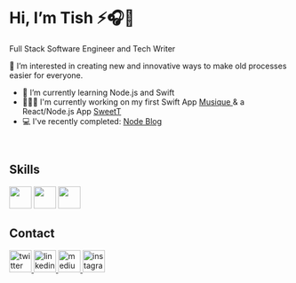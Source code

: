 <h1>  Hi, I’m Tish ⚡️🎧🌙</h1>

Full Stack Software Engineer and Tech Writer



<p>👀 I’m interested in creating new and innovative ways to make old processes easier for everyone. <br/>
  
- 🌱 I’m currently learning Node.js and Swift <br/>
- 👩🏽‍💻 I'm currently working on my first Swift App <a href="https://github.com/LatishaFar1/Musique"> Musique </a> & a React/Node.js App <a href="https://github.com/LatishaFar1/SweetT/tree/main/sweett"> SweetT </a>
- 💻 I've recently completed:
<a href="https://github.com/LatishaFar1/node-blog"> Node Blog </a>




</p>
<br/>

<h2> Skills </h2>
<p>

  <img height="40" src="https://iconape.com/wp-content/png_logo_vector/javascript-logo.png">
  <img height="40" src="https://upload.wikimedia.org/wikipedia/commons/thumb/a/a7/React-icon.svg/2300px-React-icon.svg.png">
   <img height="40" src="https://upload.wikimedia.org/wikipedia/commons/1/16/Ruby_on_Rails-logo.png">


  </p>
  
 <h2> Contact </h2>

   <a href="https://twitter.com/TishFaroul">
         <img alt="twitter" height="40" src="http://assets.stickpng.com/images/580b57fcd9996e24bc43c53e.png">
      </a>


   <a href="https://www.linkedin.com/in/latisha-faroul/">
         <img alt="linkedin" height="40" src="https://cdn-icons-png.flaticon.com/512/174/174857.png">
      </a>


   <a href="https://tishfaroul.medium.com">
         <img alt="medium" height="40" src="https://miro.medium.com/max/8978/1*s986xIGqhfsN8U--09_AdA.png">
      </a>
   
   <a href= "https://www.instagram.com/tish.codes/">
      <img alt="instagram" height="40" src="https://camo.githubusercontent.com/366697de3f6ada9ce804834e6e091c64a1d5d6d267b1b88206b086b67085369d/68747470733a2f2f75706c6f61642e77696b696d656469612e6f72672f77696b6970656469612f636f6d6d6f6e732f7468756d622f362f36652f496e7374616772616d5f666f6e745f617765736f6d652e7376672f3230303070782d496e7374616772616d5f666f6e745f617765736f6d652e7376672e706e67">
  <a/>

  
  

<!---
LatishaFar1/LatishaFar1 is a ✨ special ✨ repository because its `README.md` (this file) appears on your GitHub profile.
You can click the Preview link to take a look at your changes.
--->
